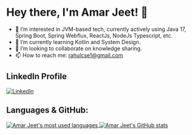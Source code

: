 # Hey there, I'm Amar Jeet! 👋

- 👀 I’m interested in JVM-based tech, currently actively using Java 17, Spring Boot, Spring Webflux, ReactJs, NodeJs Typescript, etc.
- 🌱 I’m currently learning Kotlin and System Design.
- 💞️ I’m looking to collaborate on knowledge sharing.
- 📫 How to reach me: [rahulcse1@gmail.com](mailto:rahulcse1@gmail.com)

## LinkedIn Profile ##
[![LinkedIn](https://img.shields.io/badge/-Amar_Jeet_C.-blue?style=flat-square&logo=Linkedin&logoColor=white&link=https://www.linkedin.com/in/rahulcse1/)](https://www.linkedin.com/in/rahulcse1/)

## Languages & GitHub: ##

<a href="https://github.com/rahulcse1">
  <img align="center" src="https://github-readme-stats.vercel.app/api/top-langs/?username=rahulcse1&theme=light&layout=compact" alt="Amar Jeet's most used languages" />
</a>
<a href="https://github.com/rahulcse1">
 <img align="center" src="https://github-readme-stats.vercel.app/api?username=rahulcse1&show_icons=true&theme=light&line_height=27&include_all_commits=true" alt="Amar Jeet's GitHub stats"/>
</a>


